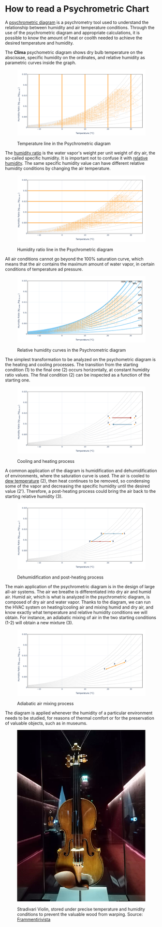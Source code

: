 # How to read a Psychrometric Chart

A [psychrometric diagram](https://en.wikipedia.org/wiki/Psychrometrics) is a psychrometry tool used to understand the relationship between humidity and air temperature conditions. Through the use of the psychrometric diagram and appropriate calculations, it is possible to know the amount of heat or coolth needed to achieve the desired temperature and humidity.

The **Clima** psychometric diagram shows dry bulb temperature on the abscissae, specific humidity on the ordinates, and relative humidity as parametric curves inside the graph.

<figure><img src="../../../.gitbook/assets/T on Psycho (1).png" alt=""><figcaption><p>Temperature line in the Psychrometric diagram</p></figcaption></figure>

The [humidity ratio](https://en.wikipedia.org/wiki/Humidity) is the water vapor's weight per unit weight of dry air, the so-called specific humidity. It is important not to confuse it with [relative humidity](../temperature-and-humidity/relative-humidity-explained.md). The same specific humidity value can have different relative humidity conditions by changing the air temperature.

<figure><img src="../../../.gitbook/assets/H ratio on Psycho (1).png" alt=""><figcaption><p>Humidity ratio line in the Psychrometric diagram</p></figcaption></figure>

All air conditions cannot go beyond the 100% saturation curve, which means that the air contains the maximum amount of water vapor, in certain conditions of temperature ad pressure.

<figure><img src="../../../.gitbook/assets/Relative humidity on Psycho (2).png" alt=""><figcaption><p>Relative humidity curves in the Psychrometric diagram</p></figcaption></figure>

The simplest transformation to be analyzed on the psychometric diagram is the heating and cooling processes. The transition from the starting condition (1) to the final one (2) occurs horizontally, at constant humidity ratio values. The final condition (2) can be inspected as a function of the starting one.

<figure><img src="../../../.gitbook/assets/heating cooling (1).png" alt=""><figcaption><p>Cooling and heating process</p></figcaption></figure>

A common application of the diagram is humidification and dehumidification of environments, where the saturation curve is used. The air is cooled to [dew temperature](https://en.wikipedia.org/wiki/Dew\_point) (2), then heat continues to be removed, so condensing some of the vapor and decreasing the specific humidity until the desired value (2'). Therefore, a post-heating process could bring the air back to the starting relative humidity (3).

<figure><img src="../../../.gitbook/assets/Deumidification (1).png" alt=""><figcaption><p>Dehumidification and post-heating process</p></figcaption></figure>

The main application of the psychrometric diagram is in the design of large all-air systems. The air we breathe is differentiated into dry air and humid air. Humid air, which is what is analyzed in the psychrometric diagram, is composed of dry air and water vapor. Thanks to the diagram, we can run the HVAC system on heating/cooling air and mixing humid and dry air, and know exactly what temperature and relative humidity conditions we will obtain. For instance, an adiabatic mixing of air in the two starting conditions (1-2) will obtain a new mixture (3).

<figure><img src="../../../.gitbook/assets/air mixing (1).png" alt=""><figcaption><p>Adiabatic air mixing process</p></figcaption></figure>

The diagram is applied whenever the humidity of a particular environment needs to be studied, for reasons of thermal comfort or for the preservation of valuable objects, such as in museums.

<figure><img src="../../../.gitbook/assets/675px-Violino_Clisbee.jpg.webp" alt=""><figcaption><p>Stradivari Violin, stored under precise temperature and humidity conditions to prevent the valuable wood from warping.      Source: <a href="https://www.frammentirivista.it/il-clisbee-il-prezioso-violino-di-stradivari/">Frammentirivista</a></p></figcaption></figure>

